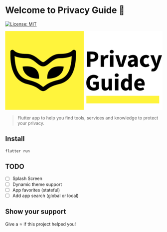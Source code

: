 # Welcome to Privacy Guide 👋
[![License: MIT](https://img.shields.io/badge/License-MIT-yellow.svg)](#)

![](./thumbnail.png)
> Flutter app to help you find tools, services and knowledge to protect your privacy.

## Install

```sh
flutter run
```
## TODO

- [ ] Splash Screen
- [ ] Dynamic theme support
- [ ] App favorites (stateful)
- [ ] Add app search (global or local)

## Show your support

Give a ⭐️ if this project helped you!
